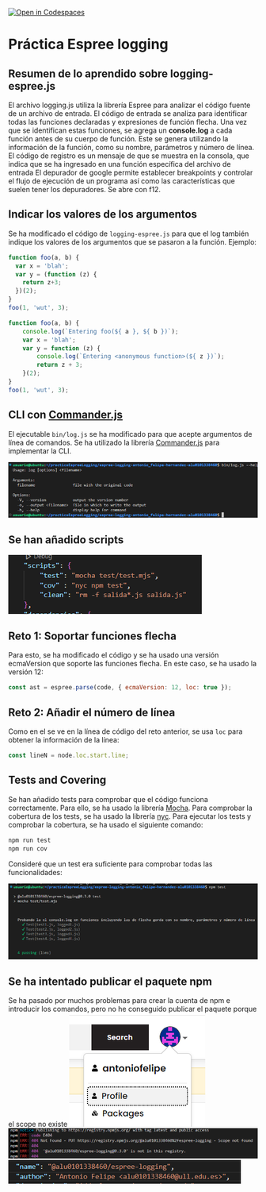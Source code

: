 [![Open in Codespaces](https://classroom.github.com/assets/launch-codespace-f4981d0f882b2a3f0472912d15f9806d57e124e0fc890972558857b51b24a6f9.svg)](https://classroom.github.com/open-in-codespaces?assignment_repo_id=10298666)
# Práctica Espree logging

## Resumen de lo aprendido sobre logging-espree.js

El archivo logging.js utiliza la librería Espree para analizar el código fuente de un archivo de entrada. El código de entrada se analiza para identificar todas las funciones declaradas y expresiones de función flecha. Una vez que se identifican estas funciones, se agrega un __console.log__ a cada función antes de su cuerpo de función. Este se genera utilizando la información de la función, como su nombre, parámetros y número de línea. El código de registro es un mensaje de que se muestra en la consola, que indica que se ha ingresado en una función específica del archivo de entrada
El depurador de google permite establecer breakpoints y controlar el flujo de ejecución de un programa así como las características que suelen tener los depuradores. Se abre con f12.

## Indicar los valores de los argumentos

Se ha modificado el código de `logging-espree.js` para que el log también indique los valores de los argumentos que se pasaron a la función. 
Ejemplo:

```javascript
function foo(a, b) {
  var x = 'blah';
  var y = (function (z) {
    return z+3;
  })(2);
}
foo(1, 'wut', 3);
```

```javascript
function foo(a, b) {
    console.log(`Entering foo(${ a }, ${ b })`);
    var x = 'blah';
    var y = function (z) {
        console.log(`Entering <anonymous function>(${ z })`);
        return z + 3;
    }(2);
}
foo(1, 'wut', 3);
```

## CLI con [Commander.js](https://www.npmjs.com/package/commander)

El ejecutable `bin/log.js` se ha modificado para que acepte argumentos de línea de comandos. Se ha utilizado la librería [Commander.js](https://www.npmjs.com/package/commander) para implementar la CLI.

![commander](./img/commander.png)

## Se han añadido scripts

![scripts](./img/scripts.png)

## Reto 1: Soportar funciones flecha

Para esto, se ha modificado el código y se ha usado una versión ecmaVersion que soporte las funciones flecha. En este caso, se ha usado la versión 12:
```javascript
const ast = espree.parse(code, { ecmaVersion: 12, loc: true });
```

## Reto 2: Añadir el número de línea

Como en el se ve en la línea de código del reto anterior, se usa `loc` para obtener la información de la línea:
  
```javascript
const lineN = node.loc.start.line;
```

## Tests and Covering

Se han añadido tests para comprobar que el código funciona correctamente. Para ello, se ha usado la librería [Mocha](https://mochajs.org/). Para comprobar la cobertura de los tests, se ha usado la librería [nyc](https://www.npmjs.com/package/nyc).
Para ejecutar los tests y comprobar la cobertura, se ha usado el siguiente comando:

```bash
npm run test
npm run cov
```

Consideré que un test era suficiente para comprobar todas las funcionalidades:

![tests](./img/tests.png)

## Se ha intentado publicar el paquete npm

Se ha pasado por muchos problemas para crear la cuenta de npm e introducir los comandos, pero no he conseguido publicar el paquete porque el scope no existe
![cuenta](./img/cuenta.png)
![npmpublish](./img/npmpublish.png)
![npmscope](./img/npmscope.png)
